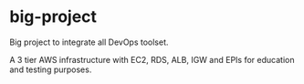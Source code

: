 # big-project

Big project to integrate all DevOps toolset.

A 3 tier AWS infrastructure with EC2, RDS, ALB, IGW and EPIs for education and testing purposes.



